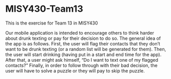 MISY430-Team13
==============

This is the exercise for Team 13 in MISY430

Our mobile application is intended to encourage others to think harder about drunk texting or pay for their decision to do so. The general idea of the app is as follows. First, the user will flag their contacts that they don’t want to be drunk texting (or a random list will be generated for them). Then, the user will start drinking (having put in a start and end time for the app). After that, a user might ask himself, “Do I want to text one of my flagged contacts?” Finally, in order to follow through with their bad decision, the user will have to solve a puzzle or they will pay to skip the puzzle.
